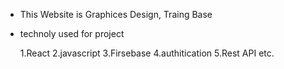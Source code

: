 * This Website  is Graphices Design, Traing Base 
* technoly used for project

  1.React
  2.javascript
  3.Firsebase 
  4.authitication
  5.Rest API etc.


  
